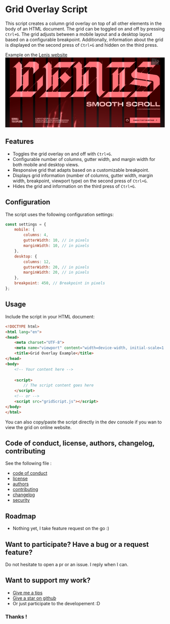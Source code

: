 # Grid Overlay Script

This script creates a column grid overlay on top of all other elements in the body of an HTML document. The grid can be toggled on and off by pressing `Ctrl+G`. The grid adjusts between a mobile layout and a desktop layout based on a configurable breakpoint. Additionally, information about the grid is displayed on the second press of `Ctrl+G` and hidden on the third press.

Example on the [Lenis website](https://lenis.darkroom.engineering/)
![Example of the usage of the grid script on the Lenis website](2024-06-11_13-25.png)

## Features

- Toggles the grid overlay on and off with `Ctrl+G`.
- Configurable number of columns, gutter width, and margin width for both mobile and desktop views.
- Responsive grid that adapts based on a customizable breakpoint.
- Displays grid information (number of columns, gutter width, margin width, breakpoint, viewport type) on the second press of `Ctrl+G`.
- Hides the grid and information on the third press of `Ctrl+G`.

## Configuration

The script uses the following configuration settings:

```javascript
const settings = {
    mobile: {
        columns: 4,
        gutterWidth: 10, // in pixels
        marginWidth: 10, // in pixels
    },
    desktop: {
        columns: 12,
        gutterWidth: 20, // in pixels
        marginWidth: 20, // in pixels
    },
    breakpoint: 450, // Breakpoint in pixels
};
```

## Usage

Include the script in your HTML document:

```html
<!DOCTYPE html>
<html lang="en">
<head>
    <meta charset="UTF-8">
    <meta name="viewport" content="width=device-width, initial-scale=1.0">
    <title>Grid Overlay Example</title>
</head>
<body>
    <!-- Your content here -->

    <script>
        // The script content goes here
    </script>
    <!-- or -->
    <script src="gridScript.js"></script>
</body>
</html>
```
You can also copy/paste the script directly in the dev console if you wan to view the grid on online website.

## Code of conduct, license, authors, changelog, contributing

See the following file :
- [code of conduct](CODE_OF_CONDUCT.md)
- [license](LICENSE)
- [authors](AUTHORS)
- [contributing](CONTRIBUTING.md)
- [changelog](CHANGELOG)
- [security](SECURITY.md)

## Roadmap

- Nothing yet, I take feature request on the go :)

## Want to participate? Have a bug or a request feature?

Do not hesitate to open a pr or an issue. I reply when I can.

## Want to support my work?

- [Give me a tips](https://ko-fi.com/a2n00)
- [Give a star on github](https://github.com/bouteillerAlan/grid)
- Or just participate to the developement :D

### Thanks !
